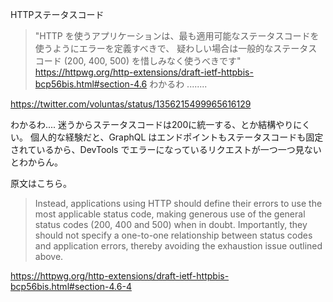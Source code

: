 HTTPステータスコード

> "HTTP を使うアプリケーションは、最も適用可能なステータスコードを使うようにエラーを定義すべきで、 疑わしい場合は一般的なステータスコード (200, 400, 500) を惜しみなく使うべきです" https://httpwg.org/http-extensions/draft-ietf-httpbis-bcp56bis.html#section-4.6 わかるわ ........

https://twitter.com/voluntas/status/1356215499965616129

わかるわ....
迷うからステータスコードは200に統一する、とか結構やりにくい。
個人的な経験だと、GraphQL はエンドポイントもステータスコードも固定されているから、DevTools でエラーになっているリクエストが一つ一つ見ないとわからん。

原文はこちら。

> Instead, applications using HTTP should define their errors to use the most applicable status code, making generous use of the general status codes (200, 400 and 500) when in doubt. Importantly, they should not specify a one-to-one relationship between status codes and application errors, thereby avoiding the exhaustion issue outlined above.

https://httpwg.org/http-extensions/draft-ietf-httpbis-bcp56bis.html#section-4.6-4